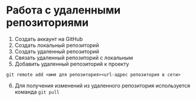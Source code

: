 # Работа с удаленными репозиториями
1. Создать аккаунт на GitHub
2. Создать локальный репозиторий
3. Создать удаленный репозиторий
4. Связать удаленный репозиторий с локальным
5. Добавить удаленный репозиторий к проекту
```
git remote add <имя для репозитория><url-адрес репозитория в сети>
```
6. Для получения изменений из удаленного репозитория используется команда `git pull`
